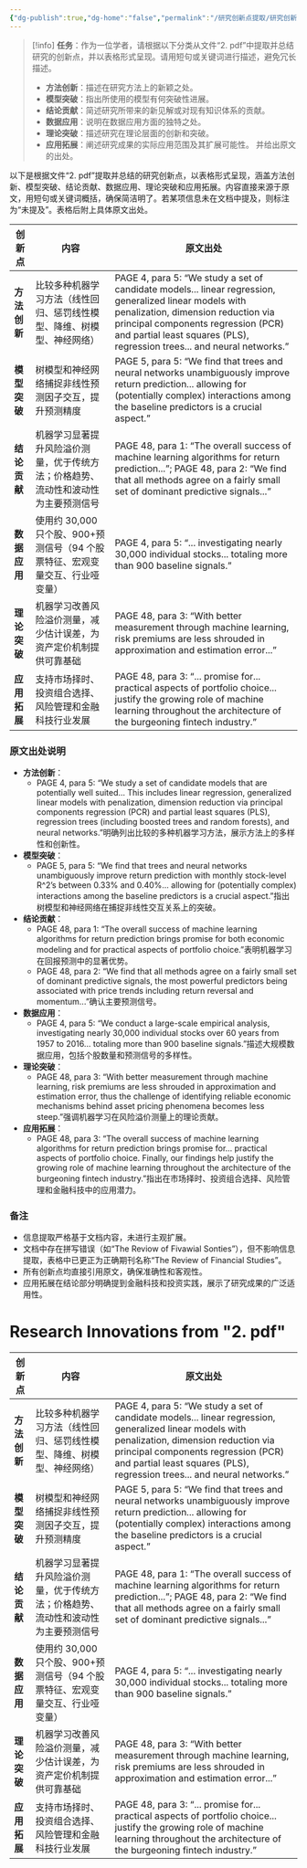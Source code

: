 ```yaml
---
{"dg-publish":true,"dg-home":"false","permalink":"/研究创新点提取/研究创新点提取-Gork/","tags":["gardenEntry"],"dgPassFrontmatter":true,"created":"2025-06-15T22:52:15.427+08:00"}
---
```



> [!info]
> **任务**：作为一位学者，请根据以下分类从文件“2. pdf”中提取并总结研究的创新点，并以表格形式呈现。请用短句或关键词进行描述，避免冗长描述。
> 
> - **方法创新**：描述在研究方法上的新颖之处。
> - **模型突破**：指出所使用的模型有何突破性进展。
> - **结论贡献**：简述研究所带来的新见解或对现有知识体系的贡献。
> - **数据应用**：说明在数据应用方面的独特之处。
> - **理论突破**：描述研究在理论层面的创新和突破。
> - **应用拓展**：阐述研究成果的实际应用范围及其扩展可能性。
> 并给出原文的出处。

以下是根据文件“2. pdf”提取并总结的研究创新点，以表格形式呈现，涵盖方法创新、模型突破、结论贡献、数据应用、理论突破和应用拓展。内容直接来源于原文，用短句或关键词概括，确保简洁明了。若某项信息未在文档中提及，则标注为“未提及”。表格后附上具体原文出处。

| **创新点**       | **内容**                                                                 | **原文出处**                                                                 |
|------------------|--------------------------------------------------------------------------|-----------------------------------------------------------------------------|
| **方法创新**     | 比较多种机器学习方法（线性回归、惩罚线性模型、降维、树模型、神经网络）   | PAGE 4, para 5: “We study a set of candidate models... linear regression, generalized linear models with penalization, dimension reduction via principal components regression (PCR) and partial least squares (PLS), regression trees... and neural networks.” |
| **模型突破**     | 树模型和神经网络捕捉非线性预测因子交互，提升预测精度                    | PAGE 5, para 5: “We find that trees and neural networks unambiguously improve return prediction... allowing for (potentially complex) interactions among the baseline predictors is a crucial aspect.” |
| **结论贡献**     | 机器学习显著提升风险溢价测量，优于传统方法；价格趋势、流动性和波动性为主要预测信号 | PAGE 48, para 1: “The overall success of machine learning algorithms for return prediction...”; PAGE 48, para 2: “We find that all methods agree on a fairly small set of dominant predictive signals...” |
| **数据应用**     | 使用约 30,000 只个股、900+预测信号（94 个股票特征、宏观变量交互、行业哑变量） | PAGE 4, para 5: “... investigating nearly 30,000 individual stocks... totaling more than 900 baseline signals.” |
| **理论突破**     | 机器学习改善风险溢价测量，减少估计误差，为资产定价机制提供可靠基础     | PAGE 48, para 3: “With better measurement through machine learning, risk premiums are less shrouded in approximation and estimation error...” |
| **应用拓展**     | 支持市场择时、投资组合选择、风险管理和金融科技行业发展                 | PAGE 48, para 3: “... promise for... practical aspects of portfolio choice... justify the growing role of machine learning throughout the architecture of the burgeoning fintech industry.” |

### 原文出处说明
- **方法创新**：
  - PAGE 4, para 5: “We study a set of candidate models that are potentially well suited... This includes linear regression, generalized linear models with penalization, dimension reduction via principal components regression (PCR) and partial least squares (PLS), regression trees (including boosted trees and random forests), and neural networks.”明确列出比较的多种机器学习方法，展示方法上的多样性和创新性。
- **模型突破**：
  - PAGE 5, para 5: “We find that trees and neural networks unambiguously improve return prediction with monthly stock-level R^2’s between 0.33% and 0.40%... allowing for (potentially complex) interactions among the baseline predictors is a crucial aspect.”指出树模型和神经网络在捕捉非线性交互关系上的突破。
- **结论贡献**：
  - PAGE 48, para 1: “The overall success of machine learning algorithms for return prediction brings promise for both economic modeling and for practical aspects of portfolio choice.”表明机器学习在回报预测中的显著优势。
  - PAGE 48, para 2: “We find that all methods agree on a fairly small set of dominant predictive signals, the most powerful predictors being associated with price trends including return reversal and momentum...”确认主要预测信号。
- **数据应用**：
  - PAGE 4, para 5: “We conduct a large-scale empirical analysis, investigating nearly 30,000 individual stocks over 60 years from 1957 to 2016... totaling more than 900 baseline signals.”描述大规模数据应用，包括个股数量和预测信号的多样性。
- **理论突破**：
  - PAGE 48, para 3: “With better measurement through machine learning, risk premiums are less shrouded in approximation and estimation error, thus the challenge of identifying reliable economic mechanisms behind asset pricing phenomena becomes less steep.”强调机器学习在风险溢价测量上的理论贡献。
- **应用拓展**：
  - PAGE 48, para 3: “The overall success of machine learning algorithms for return prediction brings promise for... practical aspects of portfolio choice. Finally, our findings help justify the growing role of machine learning throughout the architecture of the burgeoning fintech industry.”指出在市场择时、投资组合选择、风险管理和金融科技中的应用潜力。

### 备注
- 信息提取严格基于文档内容，未进行主观扩展。
- 文档中存在拼写错误（如“The Reviow of Fivawial Sonties”），但不影响信息提取，表格中已更正为正确期刊名称“The Review of Financial Studies”。
- 所有创新点均直接引用原文，确保准确性和客观性。
- 应用拓展在结论部分明确提到金融科技和投资实践，展示了研究成果的广泛适用性。


# Research Innovations from "2. pdf"

| **创新点**       | **内容**                                                                 | **原文出处**                                                                 |
|------------------|--------------------------------------------------------------------------|-----------------------------------------------------------------------------|
| **方法创新**     | 比较多种机器学习方法（线性回归、惩罚线性模型、降维、树模型、神经网络）   | PAGE 4, para 5: “We study a set of candidate models... linear regression, generalized linear models with penalization, dimension reduction via principal components regression (PCR) and partial least squares (PLS), regression trees... and neural networks.” |
| **模型突破**     | 树模型和神经网络捕捉非线性预测因子交互，提升预测精度                    | PAGE 5, para 5: “We find that trees and neural networks unambiguously improve return prediction... allowing for (potentially complex) interactions among the baseline predictors is a crucial aspect.” |
| **结论贡献**     | 机器学习显著提升风险溢价测量，优于传统方法；价格趋势、流动性和波动性为主要预测信号 | PAGE 48, para 1: “The overall success of machine learning algorithms for return prediction...”; PAGE 48, para 2: “We find that all methods agree on a fairly small set of dominant predictive signals...” |
| **数据应用**     | 使用约 30,000 只个股、900+预测信号（94 个股票特征、宏观变量交互、行业哑变量） | PAGE 4, para 5: “... investigating nearly 30,000 individual stocks... totaling more than 900 baseline signals.” |
| **理论突破**     | 机器学习改善风险溢价测量，减少估计误差，为资产定价机制提供可靠基础     | PAGE 48, para 3: “With better measurement through machine learning, risk premiums are less shrouded in approximation and estimation error...” |
| **应用拓展**     | 支持市场择时、投资组合选择、风险管理和金融科技行业发展                 | PAGE 48, para 3: “... promise for... practical aspects of portfolio choice... justify the growing role of machine learning throughout the architecture of the burgeoning fintech industry.” |

